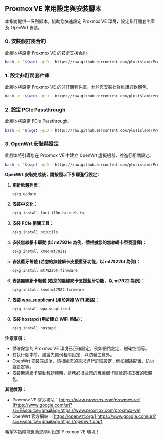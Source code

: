 ## Proxmox VE 常用設定與安裝腳本

本指南提供一系列腳本，協助您快速設定 Proxmox VE 環境，設定非訂閱套件庫及 OpenWrt 安裝。

### 0\. 安裝假訂閱合約

此腳本將設定 Proxmox VE 的技術支援合約。

```bash
bash -c "$(wget -qLO - https://raw.githubusercontent.com/plusisland/Proxmox_Virtual_Environment_Scripts/refs/heads/main/install_fake_subscription.sh)"
```

### 1\. 設定非訂閱套件庫

此腳本將設定 Proxmox VE 的非訂閱套件庫，允許您安裝社群維護的軟體包。

```bash
bash -c "$(wget -qLO - https://raw.githubusercontent.com/plusisland/Proxmox_Virtual_Environment_Scripts/refs/heads/main/no_subscription_repositories.sh)"
```

### 2\. 設定 PCIe Passthrough

此腳本將設定 PCIe Passthrough。

```bash
bash -c "$(wget -qLO - https://raw.githubusercontent.com/plusisland/Proxmox_Virtual_Environment_Scripts/refs/heads/main/set_pcie_passthrough.sh)"
```

### 3\. OpenWrt 安裝與設定

此腳本將引導您在 Proxmox VE 中建立 OpenWrt 虛擬機器，並進行相關設定。

```bash
bash -c "$(wget -qLO - https://raw.githubusercontent.com/plusisland/Proxmox_Virtual_Environment_Scripts/refs/heads/main/pcie_wifi_card_via_openwrt.sh)"
```

**OpenWrt 安裝完成後，請按照以下步驟進行設定：**

1.  **更新軟體列表：**

    ```bash
    opkg update
    ```

2.  **安裝中文化：**

    ```bash
    opkg install luci-i18n-base-zh-tw
    ```

3.  **安裝 PCIe 相關工具：**

    ```bash
    opkg install pciutils
    ```

4.  **安裝無線網卡驅動 (以 mt7921e 為例，請根據您的無線網卡型號選擇)：**

    ```bash
    opkg install kmod-mt7921e
    ```

5.  **安裝藍牙韌體 (若您的無線網卡支援藍牙功能，以 mt7922bt 為例)：**

    ```bash
    opkg install mt7922bt-firmware
    ```

6.  **安裝無線網卡韌體 (若您的無線網卡支援藍牙功能，以 mt7922 為例)：**

    ```bash
    opkg install kmod-mt7922-firmware
    ```

7.  **安裝 wpa\_supplicant (用於連接 WiFi 網路)：**

    ```bash
    opkg install wpa-supplicant
    ```

8.  **安裝 hostapd (用於建立 WiFi 熱點)：**

    ```bash
    opkg install hostapd
    ```

**注意事項：**

  * 請確保您的 Proxmox VE 環境已正確設定，例如網路設定、磁碟空間等。
  * 在執行腳本前，建議先備份相關設定，以防發生意外。
  * OpenWrt 安裝完成後，請根據您的需求進行詳細設定，例如網路配置、防火牆設定等。
  * 安裝無線網卡驅動和韌體時，請務必根據您的無線網卡型號選擇正確的軟體包。

**其他資源：**

  * Proxmox VE 官方網站：[https://www.proxmox.com/proxmox-ve](https://www.google.com/url?sa=E&source=gmail&q=https://www.proxmox.com/proxmox-ve)
  * OpenWrt 官方網站：[https://openwrt.org/](https://www.google.com/url?sa=E&source=gmail&q=https://openwrt.org/)

希望本指南能幫助您順利設定 Proxmox VE 環境！
